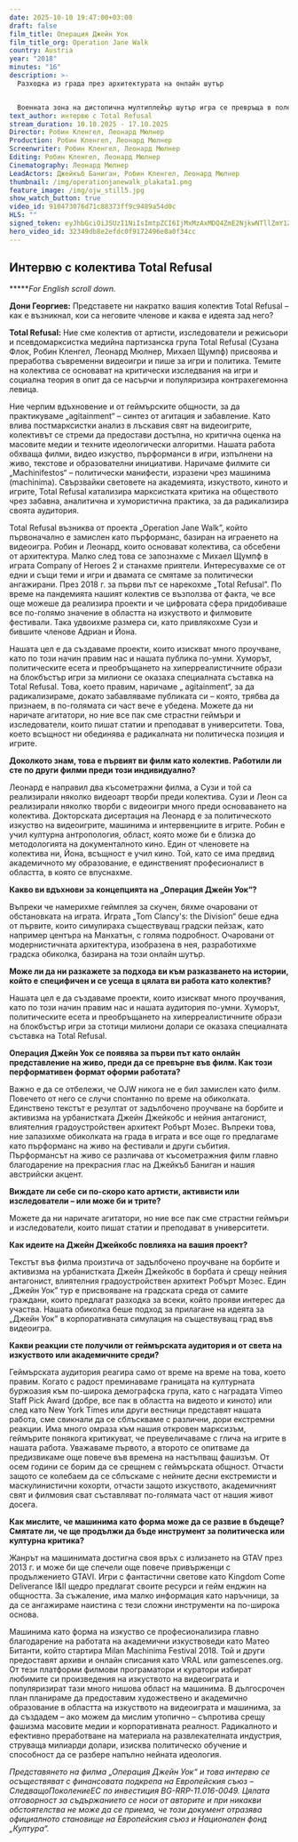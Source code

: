 ```yaml
---
date: 2025-10-10 19:47:00+03:00
draft: false
film_title: Oперация Джейн Уок
film_title_org: Operation Jane Walk
country: Austria
year: "2018"
minutes: "16"
description: >-
  Разходка из града през архитектурата на онлайн шутър


  Военната зона на дистопична мултиплeйър шутър игра се превръща в поле за зимна разходка с няколко градски изследователи, като те избягват сраженията, когато е възможно, и остават мирни наблюдатели и жители на дигитален свят, който е подробна реплика на центъра на Манхатън.
text_author: интервю с Total Refusal
stream_duration: 10.10.2025 - 17.10.2025
Director: Робин Кленгел, Леонард Мюлнер
Production: Робин Кленгел, Леонард Мюлнер
Screenwriter: Робин Кленгел, Леонард Мюлнер
Editing: Робин Кленгел, Леонард Мюлнер
Cinematography: Леонард Мюлнер
LeadActors: Джейкъб Баниган, Робин Кленгел, Леонард Мюлнер
thumbnail: /img/operationjanewalk_plakata1.png
feature_image: /img/ojw_still5.jpg
show_watch_button: true
video_id: 910473076d71c88373ff9c9489a54d0c
HLS: ""
signed_token: eyJhbGciOiJSUzI1NiIsImtpZCI6IjMxMzAxMDQ4ZmE2NjkwNTllZmY1ZjFiNGFiNmQxOGMwIn0.eyJzdWIiOiI5MTA0NzMwNzZkNzFjODgzNzNmZjljOTQ4OWE1NGQwYyIsImtpZCI6IjMxMzAxMDQ4ZmE2NjkwNTllZmY1ZjFiNGFiNmQxOGMwIiwiZXhwIjoiMTc2MDIwMTIzOSIsIm5iZiI6IjE3NjAxMTEyNDAiLCJhY2Nlc3NSdWxlcyI6W3siYWN0aW9uIjoiYWxsb3ciLCJ0eXBlIjoiaXAuZ2VvaXAuY291bnRyeSIsImNvdW50cnkiOlsiQkciXX0seyJhY3Rpb24iOiJibG9jayIsInR5cGUiOiJhbnkifV19.SlRNE2VtIAOcK26U7YMyxiUyYr0obCjr4HIVq5_G3ca-zwtHDaJC_0MSEEY6v1oQ9K38jeKIOqmMcCU4PuZ6FTcMsB2-m4xlA-1zmyzki1B8TzrMfqmOQdbTYWTjRY3DT9cQkOZeOlxFLyn4s36eoqRdMR3cUoRJKr7mA-V7D1IPp07_3fkKT6wJJod8ypS-SdRmzsNR8DbGJvFvUlaJ0s1TR5KXUgWYP3FD5Y2WYxkCMAhTmvgfzUSwE-gRqUkwTC-ifC2__VKbeno4jy7VqPomi-4nvPNNAqe6DHbGrQeOjOs4UFfDeHJwZEOOZKO2aCIlADOb9oZs6w4zz6KVpw
hero_video_id: 32349db8e2efdc0f9172496e0a0f34cc
---
```

## **Интервю с колектива Total Refusal**

**\*\***For English scroll down.*

**Дони Георгиeв:** Представете ни накратко вашия колектив Total Refusal – как е възникнал, кои са неговите членове и каква е идеята зад него?

**Total Refusal:** Ние сме колектив от артисти, изследователи и режисьори и псевдомарксистка медийна партизанска група Total Refusal (Сузана Флок, Робин Кленгел, Леонард Мюлнер, Михаел Щумпф) присвоява и преработва съвременни видеоигри и пише за игри и политика. Темите на колектива се основават на критически изследвания на игри и социална теория в опит да се насърчи и популяризира контрахегемонна левица. 

Ние черпим вдъхновение и от геймърските общности, за да практикуваме „agitainment“ – синтез от агитация и забавление. Като влива постмарксистки анализ в лъскавия свят на видеоигрите, колективът се стреми да предостави достъпна, но критична оценка на масовите медии и техните идеологически алгоритми. Нашата работа обхваща филми, видео изкуство, пърформанси в игри, изпълнени на живо, текстове и образователни инициативи. Наричаме филмите си „Machinifestos“ – политически манифести, изразени чрез машинима (machinima). Свързвайки световете на академията, изкуството, киното и игрите, Total Refusal катализира марксистката критика на обществото чрез забавна, аналитична и хумористична практика, за да радикализира своята аудитория.

Total Refusal възниква от проекта „Operation Jane Walk”, който първоначално е замислен като пърформанс, базиран на играенето на видеоигра. Робин и Леонард, които основават колектива, са обсебени от архитектура. Малко след това се запознахме с Михаел Щумпф в играта Company of Heroes 2 и станахме приятели. Интересувахме се от едни и същи теми и игри и двамата се смятаме за политически ангажирани. През 2018 г. за първи път се нарекохме „Total Refusal”. По време на пандемията нашият колектив се възползва от факта, че все още можеше да реализира проекти и че цифровата сфера придобиваше все по-голямо значение в областта на изкуството и филмовите фестивали. Така удвоихме размера си, като привлякохме Сузи и бившите членове Адриан и Йона.

Нашата цел е да създаваме проекти, които изискват много проучване, като по този начин правим нас и нашата публика по-умни. Хуморът, политическите есета и преобръщането на хиперреалистичните образи на блокбъстър игри за милиони се оказаха специалната съставка на Total Refusal. Това, което правим, наричаме „ agitainment“, за да радикализираме, докато забавляваме публиката си – която, трябва да признаем, в по-голямата си част вече е убедена. Можете да ни наричате агитатори, но ние все пак сме страстни геймъри и изследователи, които пишат статии и преподават в университети. Това, което всъщност ни обединява е радикалната ни политическа позиция и игрите.

**Доколкото знам, това е първият ви филм като колектив. Работили ли сте по други филми преди този индивидуално?**

Леонард е направил два късометражни филма, а Сузи и той са реализирали няколко видеоарт творби преди колектива. Сузи и Леон са реализирали няколко творби с видеоигри много преди основаването на колектива. Докторската дисертация на Леонард е за политическото изкуство на видеоигрите, машинима и интервенциите в игрите. Робин е учил културна антропология, област, която може би е близка до методологията на документалното кино. Един от членовете на колектива ни, Йона, всъщност е учил кино. Той, като се има предвид академичното му образование, е единственият професионалист в областта, в която се впуснахме.

**Какво ви вдъхнови за концепцията на „Операция Джейн Уок“?**

Въпреки че намерихме геймплея за скучен, бяхме очаровани от обстановката на играта. Играта „Tom Clancy's: the Division“ беше една от първите, които симулираха съществуващ градски пейзаж, като например центъра на Манхатън, с голяма подробност. Очаровани от модернистичната архитектура, изобразена в нея, разработихме градска обиколка, базирана на този онлайн шутър.

**Може ли да ни разкажете за подхода ви към разказването на истории, който e специфичен и се усеща в цялата ви работа като колектив?**

Нашата цел е да създаваме проекти, които изискват много проучвания, като по този начин правим нас и нашата аудитория по-умни. Хуморът, политическите есета и преобръщането на хиперреалистичните образи на блокбъстър игри за стотици милиони долари се оказаха специалната съставка на Total Refusal.

**Операция Джейн Уок се появява за първи път като онлайн представление на живо, преди да се превърне във филм. Как този перформативен формат оформи работата?**

Важно е да се отбележи, че OJW никога не е бил замислен като филм. Повечето от него се случи спонтанно по време на обиколката. Единствено текстът е резултат от задълбочено проучване на борбите и активизма на урбанистката Джейн Джейкобс и нейния антагонист, влиятелния градоустройствен архитект Робърт Мозес. Въпреки това, ние запазихме обиколката на града в играта и все още го предлагаме като пърформанс на живо на фестивали и други събития. Пърформансът на живо се различава от късометражния филм главно благодарение на прекрасния глас на Джейкъб Баниган и нашия австрийски акцент.

**Виждате ли себе си по-скоро като артисти, активисти или изследователи – или може би и трите?**

Можете да ни наричате агитатори, но ние все пак сме страстни геймъри и изследователи, които пишат статии и преподават в университети.

**Как идеите на Джейн Джейкобс повлияха на вашия проект?**

Текстът във филма произтича от задълбочено проучване на борбите и активизма на урбанистката Джейн Джейкобс в борбата ѝ срещу нейния антагонист, влиятелния градоустройствен архитект Робърт Мозес. Един „Джейн Уок” тур е присвояване на градската среда от самите граждани, които предлагат разходка за всеки, който прояви интерес да участва. Нашата обиколка беше подход за прилагане на идеята за „Джейн Уок” в корпоративната симулация на съществуващ град във видеоигра.

**Какви реакции сте получили от геймърската аудитория и от света на изкуството или академичните среди?**

Геймърската аудитория реагира само от време на време на това, което правим. Когато с радост преминаваме границата на културната буржоазия към по-широка демографска група, като с наградата Vimeo Staff Pick Award (добре, все пак в областта на видеото и киното) или след като New York Times или други вестници представят нашата работа, сме свикнали да се сблъскваме с различни, дори екстремни реакции. Има много омраза към нашия откровен марксизъм, геймърите понякога критикуват, че преувеличаваме  с глича на игрите в нашата работа. Уважаваме първото, а второто се опитваме да предизвикаме още повече във времена на настъпващ фашизъм. От осем години се борим да се срещнем с геймърската общност. Отчасти защото се колебаем да се сблъскаме с нейните десни екстремисти и маскулинистични кохорти, отчасти защото изкуството, академичният свят и филмовия сват съставляват по-голямата част от нашия живот досега.

**Как мислите, че машинима като форма може да се развие в бъдеще? Смятате ли, че ще продължи да бъде инструмент за политическа или културна критика?**

Жанрът на машинимата достигна своя връх с излизането на GTAV през 2013 г. и може би ще спечели още повече привърженци с продължението GTAVI. Игри с фантастични светове като Kingdom Come Deliverance I&II щедро предлагат своите ресурси и гейм енджин на общността. За съжаление, има малко информация като наръчници, за да се ангажираме наистина с тези сложни инструменти на по-широка основа.

Машинима като форма на изкуство се професионализира главно благодарение на работата на академични изкуствоведи като Матео Битанти, който стартира Milan Machinima Festival 2018. Той и други предоставят архиви и онлайн списания като VRAL или gamescenes.org. От тези платформи филмови програматори и куратори избират любимите си произведения на изкуството на видеоиграта и популяризират тази много нишова област на машинима. В дългосрочен план планираме да предоставим художествено и академично образование в областта на изкуството на видеоиграта и машинима, за да създадем – ако можем да мислим утопично – съпротива срещу фашизма масовите медии и корпоративната реалност. Радикалното и ефективно преработване на материала на развлекателната индустрия, струваща милиарди долари, изисква политическо обучение и способност да се разбере напълно нейната идеология.

*Представянето на филма „Операция Джейн Уок“ и това интервю се осъществяват с финансовата подкрепа на Европейския съюз – СледващоПоколениеЕС по инвестиция BG-RRP-11.016-0049. Цялата отговорност за съдържанието се носи от авторите и при никакви обстоятелства не може да се приема, че този документ отразява официалното становище на Европейския съюз и Национален фонд „Култура“.*
